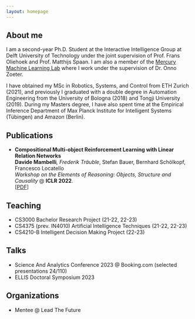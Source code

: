 ```yaml
---
layout: homepage
---
```


## About me

I am a second-year Ph.D. Student at the Interactive Intelligence Group at Delft University of Technology under the joint supervision of Prof. Frans Oliehoek and Prof. Matthijs Spaan. I am also a member of the [Mercury Machine Learning Lab](https://icai.ai/mercury-machine-learning-lab/) where I work under the supervision of Dr. Onno Zoeter.

I have obtained my MSc in Robotics, Systems, and Control from ETH Zurich (2021), and previously I graduated with a double degree in Automation Engineering from the University of Bologna (2018) and Tongji University (2019). During my Masters degree, I have also spent time at the Empirical Inference Department of Max Planck Institute for Intelligent Systems (Tübingen) and Amazon (Berlin).

## Publications

- **Compositional Multi-object Reinforcement Learning with Linear Relation Networks**
  <br>
  **Davide Mambelli**<sup>*</sup>, Frederik Träuble<sup>*</sup>, Stefan Bauer, Bernhard Schölkopf, Francesco Locatello
  <br>
  _Workshop on the Elements of Reasoning: Objects, Structure and Causality_ @ **ICLR 2022**.
  <br>
  [[PDF](https://openreview.net/pdf?id=HFUxPr_I5ec)]

## Teaching
- CS3000 Bachelor Research Project (21-22, 22-23) 
- CS4375 (prev. IN4010) Artificial Intelligence Techniques (21-22, 22-23)
- CS4210-B Intelligent Decision Making Project (22-23)

## Talks
- Science And Analytics Conference 2023 @ Booking.com (selected presentations 24/110)
- ELLIS Doctoral Symposium 2023

## Organizations
- Mentee @ Lead The Future
